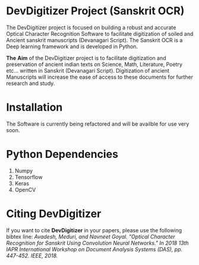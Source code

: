 # DevDigitizer Project (Sanskrit OCR)

The DevDigitizer project is focused on building a robust and accurate Optical Character Recognition Software to facilitate digitization of soiled and Ancient sanskrit manuscripts (Devanagari Script). The Sanskrit OCR is a Deep learning framework and is developed in Python. 

**The**  **Aim**  of the DevDigitizer project is to facilitate digitization and preservation of ancient indian texts on Science, Math, Literature, Poetry etc... written in Sanskrit (Devanagari Script). Digitization of ancient Manuscripts will increase the ease of access to these documents for further research and study.

# Installation

The Software is currently being refactored and will be availble for use very soon.

# Python Dependencies

1. Numpy
2. Tensorflow
3. Keras
4. OpenCV


# Citing DevDigitizer

If you want to cite **DevDigitizer** in your papers, please use the following bibtex line:
<cite> Avadesh, Meduri, and Navneet Goyal. "Optical Character Recognition for Sanskrit Using Convolution Neural Networks." In 2018 13th IAPR International Workshop on Document Analysis Systems (DAS), pp. 447-452. IEEE, 2018. </cite>

